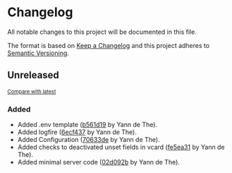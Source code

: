 # Changelog

All notable changes to this project will be documented in this file.

The format is based on [Keep a Changelog](http://keepachangelog.com/en/1.0.0/)
and this project adheres to [Semantic Versioning](http://semver.org/spec/v2.0.0.html).

<!-- insertion marker -->
## Unreleased

<small>[Compare with latest](https://github.com/ydethe/fireset/compare/f9a249ab90165b3a8d7c6d9dc71d091249bcce4b...HEAD)</small>

### Added

- Added .env template ([b561d19](https://github.com/ydethe/fireset/commit/b561d19f7a45aa71acf5ba26e190c6e9c4e051da) by Yann de The).
- Added logfire ([6ecf437](https://github.com/ydethe/fireset/commit/6ecf4375c0c9ee8e27d050e4a01926d2cc5756b5) by Yann de The).
- Added Configuration ([70633de](https://github.com/ydethe/fireset/commit/70633dee5db6cee454c01b9000252f4ac69e2155) by Yann de The).
- Added checks to deactivated unset fields in vcard ([fe5ea31](https://github.com/ydethe/fireset/commit/fe5ea31784ec9b0be329f5af52e2672b4aef79bc) by Yann de The).
- Added minimal server code ([02d092b](https://github.com/ydethe/fireset/commit/02d092bf6232c7b58467e7cf2152eb86f2a848d4) by Yann de The).

<!-- insertion marker -->
